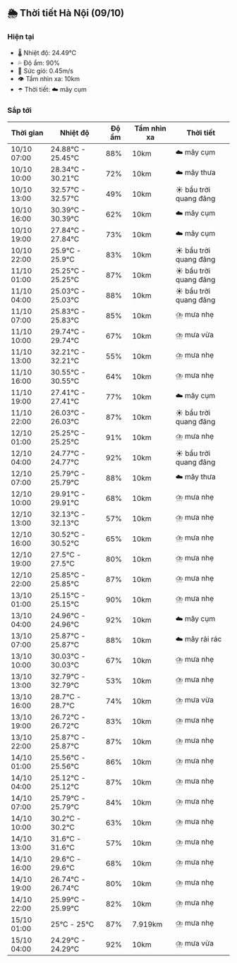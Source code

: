 ## 🌦️ Thời tiết Hà Nội (09/10)

### Hiện tại

- 🌡️ Nhiệt độ: 24.49℃
- 💦 Độ ẩm: 90%
- 💨 Sức gió: 0.45m/s
- 👁️ Tầm nhìn xa: 10km
- ☂️ Thời tiết: ☁️ mây cụm

### Sắp tới

| Thời gian | Nhiệt độ | Độ ẩm | Tầm nhìn xa | Thời tiết |
| --- | --- | --- | --- | --- |
| 10/10 07:00 | 24.88℃ - 25.45℃ | 88% | 10km | ☁️ mây cụm |
| 10/10 10:00 | 28.34℃ - 30.21℃ | 72% | 10km | ☁️ mây thưa |
| 10/10 13:00 | 32.57℃ - 32.57℃ | 49% | 10km | ☀️ bầu trời quang đãng |
| 10/10 16:00 | 30.39℃ - 30.39℃ | 62% | 10km | ☁️ mây cụm |
| 10/10 19:00 | 27.84℃ - 27.84℃ | 73% | 10km | ☁️ mây cụm |
| 10/10 22:00 | 25.9℃ - 25.9℃ | 83% | 10km | ☀️ bầu trời quang đãng |
| 11/10 01:00 | 25.25℃ - 25.25℃ | 87% | 10km | ☀️ bầu trời quang đãng |
| 11/10 04:00 | 25.03℃ - 25.03℃ | 88% | 10km | ☀️ bầu trời quang đãng |
| 11/10 07:00 | 25.83℃ - 25.83℃ | 85% | 10km | ⛈️ mưa nhẹ |
| 11/10 10:00 | 29.74℃ - 29.74℃ | 67% | 10km | ⛈️ mưa vừa |
| 11/10 13:00 | 32.21℃ - 32.21℃ | 55% | 10km | ⛈️ mưa nhẹ |
| 11/10 16:00 | 30.55℃ - 30.55℃ | 64% | 10km | ⛈️ mưa nhẹ |
| 11/10 19:00 | 27.41℃ - 27.41℃ | 77% | 10km | ☁️ mây cụm |
| 11/10 22:00 | 26.03℃ - 26.03℃ | 87% | 10km | ☀️ bầu trời quang đãng |
| 12/10 01:00 | 25.25℃ - 25.25℃ | 91% | 10km | ⛈️ mưa nhẹ |
| 12/10 04:00 | 24.77℃ - 24.77℃ | 92% | 10km | ☀️ bầu trời quang đãng |
| 12/10 07:00 | 25.79℃ - 25.79℃ | 88% | 10km | ☁️ mây thưa |
| 12/10 10:00 | 29.91℃ - 29.91℃ | 68% | 10km | ⛈️ mưa nhẹ |
| 12/10 13:00 | 32.13℃ - 32.13℃ | 57% | 10km | ⛈️ mưa nhẹ |
| 12/10 16:00 | 30.52℃ - 30.52℃ | 65% | 10km | ⛈️ mưa nhẹ |
| 12/10 19:00 | 27.5℃ - 27.5℃ | 80% | 10km | ⛈️ mưa nhẹ |
| 12/10 22:00 | 25.85℃ - 25.85℃ | 87% | 10km | ⛈️ mưa nhẹ |
| 13/10 01:00 | 25.15℃ - 25.15℃ | 90% | 10km | ⛈️ mưa nhẹ |
| 13/10 04:00 | 24.96℃ - 24.96℃ | 92% | 10km | ☁️ mây cụm |
| 13/10 07:00 | 25.87℃ - 25.87℃ | 88% | 10km | ☁️ mây rải rác |
| 13/10 10:00 | 30.03℃ - 30.03℃ | 67% | 10km | ⛈️ mưa nhẹ |
| 13/10 13:00 | 32.79℃ - 32.79℃ | 53% | 10km | ⛈️ mưa nhẹ |
| 13/10 16:00 | 28.7℃ - 28.7℃ | 74% | 10km | ⛈️ mưa vừa |
| 13/10 19:00 | 26.72℃ - 26.72℃ | 83% | 10km | ⛈️ mưa nhẹ |
| 13/10 22:00 | 25.87℃ - 25.87℃ | 87% | 10km | ⛈️ mưa nhẹ |
| 14/10 01:00 | 25.56℃ - 25.56℃ | 86% | 10km | ⛈️ mưa nhẹ |
| 14/10 04:00 | 25.12℃ - 25.12℃ | 87% | 10km | ⛈️ mưa nhẹ |
| 14/10 07:00 | 25.79℃ - 25.79℃ | 84% | 10km | ⛈️ mưa nhẹ |
| 14/10 10:00 | 30.2℃ - 30.2℃ | 63% | 10km | ⛈️ mưa nhẹ |
| 14/10 13:00 | 31.6℃ - 31.6℃ | 57% | 10km | ⛈️ mưa nhẹ |
| 14/10 16:00 | 29.6℃ - 29.6℃ | 68% | 10km | ⛈️ mưa nhẹ |
| 14/10 19:00 | 26.74℃ - 26.74℃ | 80% | 10km | ⛈️ mưa nhẹ |
| 14/10 22:00 | 25.99℃ - 25.99℃ | 82% | 10km | ⛈️ mưa nhẹ |
| 15/10 01:00 | 25℃ - 25℃ | 87% | 7.919km | ⛈️ mưa nhẹ |
| 15/10 04:00 | 24.29℃ - 24.29℃ | 92% | 10km | ⛈️ mưa vừa |
